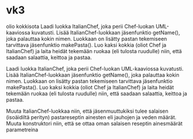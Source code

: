 # vk3
olio kokkisota
Laadi luokka ItalianChef, joka perii Chef-luokan UML-kaaviossa kuvatusti. Lisää ItalianChef-luokkaan jäsenfunktio getName(), joka palauttaa kokin nimen. Luokkaan on lisätty pastan tekemiseen tarvittava jäsenfunktio makePasta(). Luo kaksi kokkia (oliot Chef ja ItalianChef) ja laita heidät tekemään ruokaa (eli tulosta ruudulle) niin, että saadaan salaattia, keittoa ja pastaa.

Laadi luokka ItalianChef, joka perii Chef-luokan UML-kaaviossa kuvatusti. Lisää ItalianChef-luokkaan jäsenfunktio getName(), joka palauttaa kokin nimen. Luokkaan on lisätty pastan tekemiseen tarvittava jäsenfunktio makePasta(). Luo kaksi kokkia (oliot Chef ja ItalianChef) ja laita heidät tekemään ruokaa (eli tulosta ruudulle) niin, että saadaan salaattia, keittoa ja pastaa.

Muuta ItalianChef-luokkaa niin, että jäsenmuuttukiksi tulee salaisen (isoäidiltä perityn) pastareseptin ainesten eli jauhojen ja veden määrät. Muuta konstruktori niin, että se ottaa oman salaisen reseptin ainesmäärät parametreina
